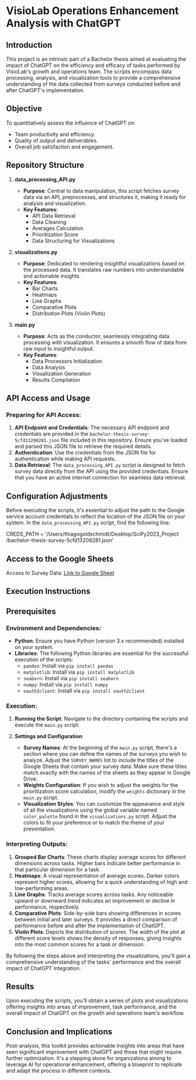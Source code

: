 # VisioLab Operations Enhancement Analysis with ChatGPT

## Introduction
This project is an intrinsic part of a Bachelor thesis aimed at evaluating the impact of ChatGPT on the efficiency and efficacy of tasks performed by VisioLab's growth and operations team. The scripts encompass data processing, analysis, and visualization tools to provide a comprehensive understanding of the data collected from surveys conducted before and after ChatGPT's implementation.

## Objective
To quantitatively assess the influence of ChatGPT on:

- Team productivity and efficiency.
- Quality of output and deliverables.
- Overall job satisfaction and engagement.

## Repository Structure
1. **data_processing_API.py**
   - **Purpose**: Central to data manipulation, this script fetches survey data via an API, preprocesses, and structures it, making it ready for analysis and visualization.
   - **Key Features**:
     - API Data Retrieval
     - Data Cleaning
     - Averages Calculation
     - Prioritization Score
     - Data Structuring for Visualizations

2. **visualizations.py**
   - **Purpose**: Dedicated to rendering insightful visualizations based on the processed data. It translates raw numbers into understandable and actionable insights.
   - **Key Features**:
     - Bar Charts
     - Heatmaps
     - Line Graphs
     - Comparative Plots
     - Distribution Plots (Violin Plots)

3. **main.py**
   - **Purpose**: Acts as the conductor, seamlessly integrating data processing with visualization. It ensures a smooth flow of data from raw input to insightful output.
   - **Key Features**:
     - Data Processors Initialization
     - Data Analysis
     - Visualization Generation
     - Results Compilation

## API Access and Usage

### Preparing for API Access:
1. **API Endpoint and Credentials**: The necessary API endpoint and credentials are provided in the `bachelor-thesis-survey-5cfd13208281.json` file included in this repository. Ensure you've loaded and parsed this JSON file to retrieve the required details.
2. **Authentication**: Use the credentials from the JSON file for authentication while making API requests.
3. **Data Retrieval**: The `data_processing_API.py` script is designed to fetch survey data directly from the API using the provided credentials. Ensure that you have an active internet connection for seamless data retrieval.

## Configuration Adjustments

Before executing the scripts, it's essential to adjust the path to the Google service account credentials to reflect the location of the JSON file on your system. In the `data_processing_API.py` script, find the following line:

CREDS_PATH = '/Users/thiagogoldschmidt/Desktop/SciPy2023_Project /bachelor-thesis-survey-5cfd13208281.json'


## Access to the Google Sheets
Access to Survey Data: [Link to Google Sheet](https://drive.google.com/drive/folders/1N9qC-4LPg_ZCxZSAZTetjcau-rKYFxUp?usp=sharing)

## Execution Instructions

## Prerequisites

### Environment and Dependencies:
- **Python**: Ensure you have Python (version 3.x recommended) installed on your system.
- **Libraries**: The following Python libraries are essential for the successful execution of the scripts:
    - `pandas`: Install via `pip install pandas`
    - `matplotlib`: Install via `pip install matplotlib`
    - `seaborn`: Install via `pip install seaborn`
    - `numpy`: Install via `pip install numpy`
    - `oauth2client`: Install via `pip install oauth2client`


### Execution:

1. **Running the Script**: Navigate to the directory containing the scripts and execute the `main.py` script:

2. **Settings and Configuration**:
    - **Survey Names**: At the beginning of the `main.py` script, there's a section where you can define the names of the surveys you wish to analyze. Adjust the `SURVEY_NAMES` list to include the titles of the Google Sheets that contain your survey data. Make sure these titles match exactly with the names of the sheets as they appear in Google Drive.
    - **Weights Configuration**: If you wish to adjust the weights for the prioritization score calculation, modify the `weights` dictionary in the `main.py` script.
    - **Visualization Styles**: You can customize the appearance and style of all the visualizations using the global variable named `color_palette` found in the `visualizations.py` script. Adjust the colors to fit your preference or to match the theme of your presentation.


### Interpreting Outputs:

1. **Grouped Bar Charts**: These charts display average scores for different dimensions across tasks. Higher bars indicate better performance in that particular dimension for a task.
2. **Heatmaps**: A visual representation of average scores. Darker colors represent higher scores, allowing for a quick understanding of high and low-performing areas.
3. **Line Graphs**: Tracks average scores across tasks. Any noticeable upward or downward trend indicates an improvement or decline in performance, respectively.
4. **Comparative Plots**: Side-by-side bars showing differences in scores between initial and later surveys. It provides a direct comparison of performance before and after the implementation of ChatGPT.
5. **Violin Plots**: Depicts the distribution of scores. The width of the plot at different score levels shows the density of responses, giving insights into the most common scores for a task or dimension.

By following the steps above and interpreting the visualizations, you'll gain a comprehensive understanding of the tasks' performance and the overall impact of ChatGPT integration.

## Results

Upon executing the scripts, you'll obtain a series of plots and visualizations offering insights into areas of improvement, task performance, and the overall impact of ChatGPT on the growth and operations team's workflow.

## Conclusion and Implications

Post-analysis, this toolkit provides actionable insights into areas that have seen significant improvement with ChatGPT and those that might require further optimization. It's a stepping stone for organizations aiming to leverage AI for operational enhancement, offering a blueprint to replicate and adapt the process in different contexts.
